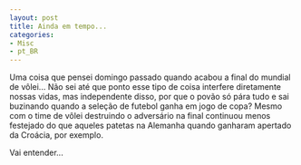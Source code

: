 ```yaml
---
layout: post
title: Ainda em tempo...
categories:
- Misc
- pt_BR
---
```

Uma coisa que pensei domingo passado quando acabou a final do mundial de vôlei... Não sei até que ponto esse tipo de coisa interfere diretamente nossas vidas, mas independente disso, por que o povão só pára tudo e sai buzinando quando a seleção de futebol ganha em jogo de copa? Mesmo com o time de vôlei destruindo o adversário na final continuou menos festejado do que aqueles patetas na Alemanha quando ganharam apertado da Croácia, por exemplo.

Vai entender...
